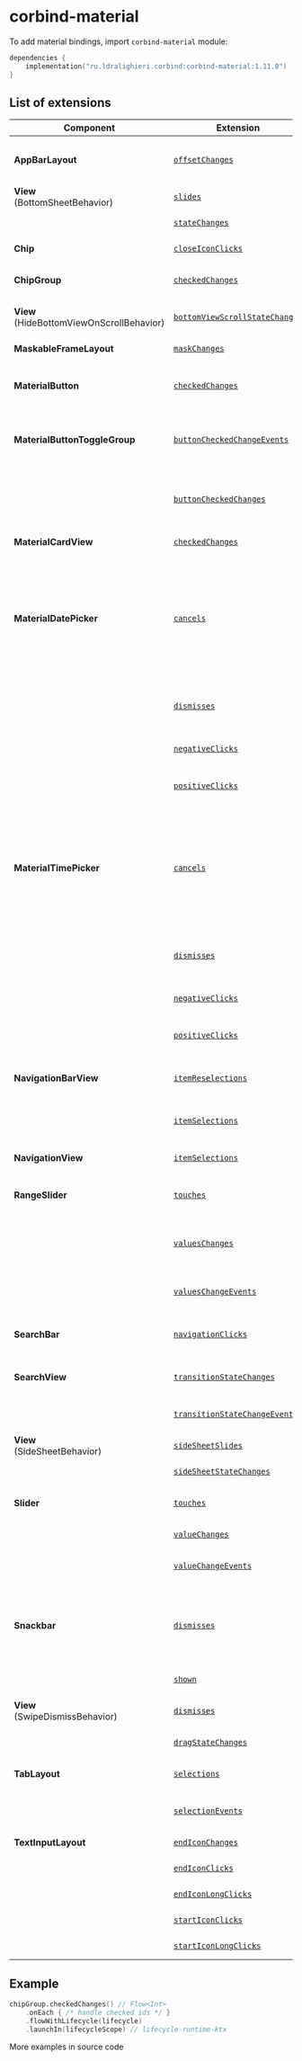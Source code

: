 ﻿
# corbind-material

To add material bindings, import `corbind-material` module:

```kotlin
dependencies {
    implementation("ru.ldralighieri.corbind:corbind-material:1.11.0")
}
```

## List of extensions

| Component                                    | Extension                                                                                     | Description                                                                                                                                                                                                                                          |
|----------------------------------------------|-----------------------------------------------------------------------------------------------|------------------------------------------------------------------------------------------------------------------------------------------------------------------------------------------------------------------------------------------------------|
| **AppBarLayout**                             | [`offsetChanges`][AppBarLayout_offsetChanges]                                                 | Called when the AppBarLayout's layout offset has been changed                                                                                                                                                                                        |
| **View**<br>(BottomSheetBehavior)            | [`slides`][BottomSheetBehavior_slides]                                                        | Called when the bottom sheet is being dragged.                                                                                                                                                                                                       |
|                                              | [`stateChanges`][BottomSheetBehavior_stateChanges]                                            | Called when the bottom sheet changes its state.                                                                                                                                                                                                      |
| **Chip**                                     | [`closeIconClicks`][Chip_closeIconClicks]                                                     | Called when the chip’s close icon is clicked.                                                                                                                                                                                                        |
| **ChipGroup**                                | [`checkedChanges`][ChipGroup_checkedChanges]                                                  | Called when the checked chips are changed.                                                                                                                                                                                                           |
| **View**<br>(HideBottomViewOnScrollBehavior) | [`bottomViewScrollStateChanges`][HideBottomViewOnScrollBehavior_bottomViewScrollStateChanges] | Called when the bottom view changes its scrolled state.                                                                                                                                                                                              |
| **MaskableFrameLayout**                      | [`maskChanges`][MaskableFrameLayout_maskChanges]                                              | Called when changes in a mask's RectF occur.                                                                                                                                                                                                         |
| **MaterialButton**                           | [`checkedChanges`][MaterialButton_checkedChanges]                                             | Called when the checked state of a MaterialButton has changed.                                                                                                                                                                                       |
| **MaterialButtonToggleGroup**                | [`buttonCheckedChangeEvents`][MaterialButtonToggleGroup_buttonCheckedChangeEvents]            | Called when a `MaterialButton` in this group is checked or unchecked (only *not* in single selection mode).                                                                                                                                          |
|                                              | [`buttonCheckedChanges`][MaterialButtonToggleGroup_buttonCheckedChanges]                      | Called when a `MaterialButton` in this group is checked (only in single selection mode).                                                                                                                                                             |
| **MaterialCardView**                         | [`checkedChanges`][MaterialCardView_checkedChanges]                                           | Called when the card checked state changes.                                                                                                                                                                                                          |
| **MaterialDatePicker**                       | [`cancels`][MaterialDatePicker_cancels]                                                       | Called when the user cancels the date picker via back button or a touch outside the view. It is not called when the user clicks the cancel button. To add a listener for use when the user clicks the cancel button, use `negativeClicks` extension. |
|                                              | [`dismisses`][MaterialDatePicker_dismisses]                                                   | Called whenever the date picker is dismissed, no matter how it is dismissed.                                                                                                                                                                         |
|                                              | [`negativeClicks`][MaterialDatePicker_negativeClicks]                                         | Called when the user clicks the date picker cancel button.                                                                                                                                                                                           |
|                                              | [`positiveClicks`][MaterialDatePicker_positiveClicks]                                         | Called when the user confirms a valid selection of the date.                                                                                                                                                                                         |
| **MaterialTimePicker**                       | [`cancels`][MaterialTimePicker_cancels]                                                       | Called when the user cancels the time picker via back button or a touch outside the view. It is not called when the user clicks the cancel button. To add a listener for use when the user clicks the cancel button, use `negativeClicks` extension. |
|                                              | [`dismisses`][MaterialTimePicker_dismisses]                                                   | Called whenever the time picker is dismissed, no matter how it is dismissed.                                                                                                                                                                         |
|                                              | [`negativeClicks`][MaterialTimePicker_negativeClicks]                                         | Called when the user clicks the time picker cancel button.                                                                                                                                                                                           |
|                                              | [`positiveClicks`][MaterialTimePicker_positiveClicks]                                         | Called when the user confirms a valid selection of the time.                                                                                                                                                                                         |
| **NavigationBarView**                        | [`itemReselections`][NavigationBarView_itemReselections]                                      | Called when the currently selected navigation item is reselected.                                                                                                                                                                                    |
|                                              | [`itemSelections`][NavigationBarView_itemSelections]                                          | Called when a navigation item is selected.                                                                                                                                                                                                           |
| **NavigationView**                           | [`itemSelections`][NavigationView_itemSelections]                                             | Called when an item in the navigation menu is selected.                                                                                                                                                                                              |
| **RangeSlider**                              | [`touches`][RangeSlider_touches]                                                              | Called when a range slider's touch event is being started/stopped.                                                                                                                                                                                   |
|                                              | [`valuesChanges`][RangeSlider_valuesChanges]                                                  | Called a range slider's value is changed. This is called for all existing values to check all the current values use.                                                                                                                                |
|                                              | [`valuesChangeEvents`][RangeSlider_valuesChangeEvents]                                        | A more advanced version of the `valuesChanges`.                                                                                                                                                                                                      |
| **SearchBar**                                | [`navigationClicks`][SearchBar_navigationClicks]                                              | Called whenever the user clicks the navigation button at the start of the searchbar.                                                                                                                                                                 |
| **SearchView**                               | [`transitionStateChanges`][SearchView_transitionStateChanges]                                 | Called when the given `SearchView's` transition state has changed.                                                                                                                                                                                   |
|                                              | [`transitionStateChangeEvents`][SearchView_transitionStateChangeEvents]                       | A more advanced version of the `transitionStateChanges`.                                                                                                                                                                                             |
| **View**<br>(SideSheetBehavior)              | [`sideSheetSlides`][SideSheetBehavior_sideSheetSlides]                                        | Called when the side sheet is being dragged.                                                                                                                                                                                                         |
|                                              | [`sideSheetStateChanges`][SideSheetBehavior_sideSheetStateChanges]                            | Called when the side sheet changes its state.                                                                                                                                                                                                        |
| **Slider**                                   | [`touches`][Slider_touches]                                                                   | Called when a slider's touch event is being started/stopped.                                                                                                                                                                                         |
|                                              | [`valueChanges`][Slider_valueChanges]                                                         | Called a slider's value is changed.                                                                                                                                                                                                                  |
|                                              | [`valueChangeEvents`][Slider_valueChangeEvents]                                               | A more advanced version of the `valueChanges`.                                                                                                                                                                                                       |
| **Snackbar**                                 | [`dismisses`][Snackbar_dismisses]                                                             | Called when the given Snackbar has been dismissed, either through a time-out, having been manually dismissed, or an action being clicked.                                                                                                            |
|                                              | [`shown`][Snackbar_shown]                                                                     | Called when the given Snackbar is visible.                                                                                                                                                                                                           |
| **View**<br>(SwipeDismissBehavior)           | [`dismisses`][SwipeDismissBehavior_dismisses]                                                 | Called when view has been dismissed via swiping.                                                                                                                                                                                                     |
|                                              | [`dragStateChanges`][SwipeDismissBehavior_dragStateChanges]                                   | Called when the drag state has changed.                                                                                                                                                                                                              |
| **TabLayout**                                | [`selections`][TabLayout_selections]                                                          | Called when a tab enters the selected state.                                                                                                                                                                                                         |
|                                              | [`selectionEvents`][TabLayout_selectionEvents]                                                | A more advanced version of the `selections`.                                                                                                                                                                                                         |
| **TextInputLayout**                          | [`endIconChanges`][TextInputLayout_endIconChanges]                                            | Called when the end icon changes.                                                                                                                                                                                                                    |
|                                              | [`endIconClicks`][TextInputLayout_endIconClicks]                                              | Called when the end icon is clicked.                                                                                                                                                                                                                 |
|                                              | [`endIconLongClicks`][TextInputLayout_endIconLongClicks]                                      | Called when the end icon is long clicked.                                                                                                                                                                                                            |
|                                              | [`startIconClicks`][TextInputLayout_startIconClicks]                                          | Called when the start icon is clicked.                                                                                                                                                                                                               |
|                                              | [`startIconLongClicks`][TextInputLayout_startIconLongClicks]                                  | Called when the start icon is long clicked.                                                                                                                                                                                                          |

## Example

```kotlin
chipGroup.checkedChanges() // Flow<Int>
    .onEach { /* handle checked ids */ }
    .flowWithLifecycle(lifecycle)
    .launchIn(lifecycleScope) // lifecycle-runtime-ktx
```

More examples in source code

[AppBarLayout_offsetChanges]: https://github.com/LDRAlighieri/Corbind/blob/master/corbind-material/src/main/kotlin/ru/ldralighieri/corbind/material/AppBarLayoutOffsetChanges.kt
[BottomSheetBehavior_slides]: https://github.com/LDRAlighieri/Corbind/blob/master/corbind-material/src/main/kotlin/ru/ldralighieri/corbind/material/BottomSheetBehaviorSlides.kt
[BottomSheetBehavior_stateChanges]: https://github.com/LDRAlighieri/Corbind/blob/master/corbind-material/src/main/kotlin/ru/ldralighieri/corbind/material/BottomSheetBehaviorStateChanges.kt
[Chip_closeIconClicks]: https://github.com/LDRAlighieri/Corbind/blob/master/corbind-material/src/main/kotlin/ru/ldralighieri/corbind/material/ChipCloseIconClicks.kt
[ChipGroup_checkedChanges]: https://github.com/LDRAlighieri/Corbind/blob/master/corbind-material/src/main/kotlin/ru/ldralighieri/corbind/material/ChipGroupCheckedChanges.kt
[HideBottomViewOnScrollBehavior_bottomViewScrollStateChanges]: https://github.com/LDRAlighieri/Corbind/blob/master/corbind-material/src/main/kotlin/ru/ldralighieri/corbind/material/HideBottomViewOnScrollBehaviorScrollStateChanges.kt
[MaskableFrameLayout_maskChanges]: https://github.com/LDRAlighieri/Corbind/blob/master/corbind-material/src/main/kotlin/ru/ldralighieri/corbind/material/MaskableFrameLayoutMaskChanges.kt
[MaterialButton_checkedChanges]: https://github.com/LDRAlighieri/Corbind/blob/master/corbind-material/src/main/kotlin/ru/ldralighieri/corbind/material/MaterialButtonCheckedChanges.kt
[MaterialButtonToggleGroup_buttonCheckedChangeEvents]: https://github.com/LDRAlighieri/Corbind/blob/master/corbind-material/src/main/kotlin/ru/ldralighieri/corbind/material/MaterialButtonToggleGroupCheckedChangeEvents.kt
[MaterialButtonToggleGroup_buttonCheckedChanges]: https://github.com/LDRAlighieri/Corbind/blob/master/corbind-material/src/main/kotlin/ru/ldralighieri/corbind/material/MaterialButtonToggleGroupCheckedChanges.kt
[MaterialCardView_checkedChanges]: https://github.com/LDRAlighieri/Corbind/blob/master/corbind-material/src/main/kotlin/ru/ldralighieri/corbind/material/MaterialCardViewCheckedChanges.kt
[MaterialDatePicker_cancels]: https://github.com/LDRAlighieri/Corbind/blob/master/corbind-material/src/main/kotlin/ru/ldralighieri/corbind/material/MaterialDatePickerCancels.kt
[MaterialDatePicker_dismisses]: https://github.com/LDRAlighieri/Corbind/blob/master/corbind-material/src/main/kotlin/ru/ldralighieri/corbind/material/MaterialDatePickerDismisses.kt
[MaterialDatePicker_negativeClicks]: https://github.com/LDRAlighieri/Corbind/blob/master/corbind-material/src/main/kotlin/ru/ldralighieri/corbind/material/MaterialDatePickerNegativeClicks.kt
[MaterialDatePicker_positiveClicks]: https://github.com/LDRAlighieri/Corbind/blob/master/corbind-material/src/main/kotlin/ru/ldralighieri/corbind/material/MaterialDatePickerPositiveClicks.kt
[MaterialTimePicker_cancels]: https://github.com/LDRAlighieri/Corbind/blob/master/corbind-material/src/main/kotlin/ru/ldralighieri/corbind/material/MaterialTimePickerCancels.kt
[MaterialTimePicker_dismisses]: https://github.com/LDRAlighieri/Corbind/blob/master/corbind-material/src/main/kotlin/ru/ldralighieri/corbind/material/MaterialTimePickerDismisses.kt
[MaterialTimePicker_negativeClicks]: https://github.com/LDRAlighieri/Corbind/blob/master/corbind-material/src/main/kotlin/ru/ldralighieri/corbind/material/MaterialTimePickerNegativeClicks.kt
[MaterialTimePicker_positiveClicks]: https://github.com/LDRAlighieri/Corbind/blob/master/corbind-material/src/main/kotlin/ru/ldralighieri/corbind/material/MaterialTimePickerPositiveClicks.kt
[NavigationBarView_itemReselections]: https://github.com/LDRAlighieri/Corbind/blob/master/corbind-material/src/main/kotlin/ru/ldralighieri/corbind/material/NavigationBarViewItemReselections.kt
[NavigationBarView_itemSelections]: https://github.com/LDRAlighieri/Corbind/blob/master/corbind-material/src/main/kotlin/ru/ldralighieri/corbind/material/NavigationBarViewItemSelections.kt
[NavigationView_itemSelections]: https://github.com/LDRAlighieri/Corbind/blob/master/corbind-material/src/main/kotlin/ru/ldralighieri/corbind/material/NavigationViewItemSelections.kt
[RangeSlider_touches]: https://github.com/LDRAlighieri/Corbind/blob/master/corbind-material/src/main/kotlin/ru/ldralighieri/corbind/material/RangeSliderTouches.kt
[RangeSlider_valuesChanges]: https://github.com/LDRAlighieri/Corbind/blob/master/corbind-material/src/main/kotlin/ru/ldralighieri/corbind/material/RangeSliderValuesChanges.kt
[RangeSlider_valuesChangeEvents]: https://github.com/LDRAlighieri/Corbind/blob/master/corbind-material/src/main/kotlin/ru/ldralighieri/corbind/material/RangeSliderValuesChangeEvents.kt
[SearchBar_navigationClicks]: https://github.com/LDRAlighieri/Corbind/blob/master/corbind-material/src/main/kotlin/ru/ldralighieri/corbind/material/SearchBarNavigationClicks.kt
[SearchView_transitionStateChanges]: https://github.com/LDRAlighieri/Corbind/blob/master/corbind-material/src/main/kotlin/ru/ldralighieri/corbind/material/SearchViewTransitionStateChanges.kt
[SearchView_transitionStateChangeEvents]: https://github.com/LDRAlighieri/Corbind/blob/master/corbind-material/src/main/kotlin/ru/ldralighieri/corbind/material/SearchViewTransitionStateChangeEvents.kt
[SideSheetBehavior_sideSheetSlides]: https://github.com/LDRAlighieri/Corbind/blob/master/corbind-material/src/main/kotlin/ru/ldralighieri/corbind/material/SideSheetBehaviorSlides.kt
[SideSheetBehavior_sideSheetStateChanges]: https://github.com/LDRAlighieri/Corbind/blob/master/corbind-material/src/main/kotlin/ru/ldralighieri/corbind/material/SideSheetBehaviorStateChanges.kt
[Slider_touches]: https://github.com/LDRAlighieri/Corbind/blob/master/corbind-material/src/main/kotlin/ru/ldralighieri/corbind/material/SliderTouches.kt
[Slider_valueChanges]: https://github.com/LDRAlighieri/Corbind/blob/master/corbind-material/src/main/kotlin/ru/ldralighieri/corbind/material/SliderValueChanges.kt
[Slider_valueChangeEvents]: https://github.com/LDRAlighieri/Corbind/blob/master/corbind-material/src/main/kotlin/ru/ldralighieri/corbind/material/SliderValueChangeEvents.kt
[Snackbar_dismisses]: https://github.com/LDRAlighieri/Corbind/blob/master/corbind-material/src/main/kotlin/ru/ldralighieri/corbind/material/SnackbarDismisses.kt
[Snackbar_shown]: https://github.com/LDRAlighieri/Corbind/blob/master/corbind-material/src/main/kotlin/ru/ldralighieri/corbind/material/SnackbarShown.kt
[SwipeDismissBehavior_dismisses]: https://github.com/LDRAlighieri/Corbind/blob/master/corbind-material/src/main/kotlin/ru/ldralighieri/corbind/material/SwipeDismissBehaviorDesmisses.kt
[SwipeDismissBehavior_dragStateChanges]: https://github.com/LDRAlighieri/Corbind/blob/master/corbind-material/src/main/kotlin/ru/ldralighieri/corbind/material/SwipeDismissBehaviorDragStateChanges.kt
[TabLayout_selections]: https://github.com/LDRAlighieri/Corbind/blob/master/corbind-material/src/main/kotlin/ru/ldralighieri/corbind/material/TabLayoutSelections.kt
[TabLayout_selectionEvents]: https://github.com/LDRAlighieri/Corbind/blob/master/corbind-material/src/main/kotlin/ru/ldralighieri/corbind/material/TabLayoutSelectionEvents.kt
[TextInputLayout_endIconChanges]: https://github.com/LDRAlighieri/Corbind/blob/master/corbind-material/src/main/kotlin/ru/ldralighieri/corbind/material/TextInputLayoutEndIconChanges.kt
[TextInputLayout_endIconClicks]: https://github.com/LDRAlighieri/Corbind/blob/master/corbind-material/src/main/kotlin/ru/ldralighieri/corbind/material/TextInputLayoutEndIconClicks.kt
[TextInputLayout_endIconLongClicks]: https://github.com/LDRAlighieri/Corbind/blob/master/corbind-material/src/main/kotlin/ru/ldralighieri/corbind/material/TextInputLayoutEndIconLongClicks.kt
[TextInputLayout_startIconClicks]: https://github.com/LDRAlighieri/Corbind/blob/master/corbind-material/src/main/kotlin/ru/ldralighieri/corbind/material/TextInputLayoutStartIconClicks.kt
[TextInputLayout_startIconLongClicks]: https://github.com/LDRAlighieri/Corbind/blob/master/corbind-material/src/main/kotlin/ru/ldralighieri/corbind/material/TextInputLayoutStartIconLongClicks.kt
